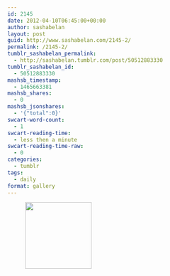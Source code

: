 ```yaml
---
id: 2145
date: 2012-04-10T06:45:00+00:00
author: sashabelan
layout: post
guid: http://www.sashabelan.com/2145-2/
permalink: /2145-2/
tumblr_sashabelan_permalink:
  - http://sashabelan.tumblr.com/post/50512883330
tumblr_sashabelan_id:
  - 50512883330
mashsb_timestamp:
  - 1465663381
mashsb_shares:
  - 0
mashsb_jsonshares:
  - '{"total":0}'
swcart-word-count:
  - 1
swcart-reading-time:
  - less then a minute
swcart-reading-time-raw:
  - 0
categories:
  - tumblr
tags:
  - daily
format: gallery
---
```

<div id='gallery-177' class='gallery galleryid-2145 gallery-columns-3 gallery-size-thumbnail'>
  <figure class='gallery-item'> 
  
  <div class='gallery-icon portrait'>
    <a href='http://www.sashabelan.ru/2145-2/attachment/2146/'><img width="150" height="150" src="http://www.sashabelan.ru/wp-content/uploads/2012/04/tumblr_mmuu4rWYvB1qarj97o1_1280-150x150.jpg" class="attachment-thumbnail size-thumbnail" alt="" /></a>
  </div></figure>
</div>